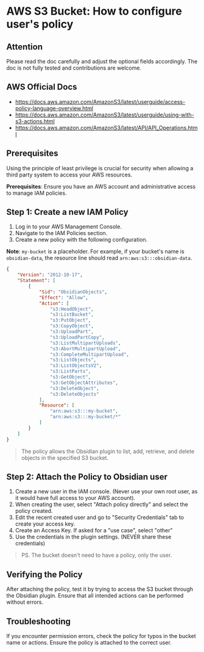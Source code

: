 # AWS S3 Bucket: How to configure user's policy

## Attention

Please read the doc carefully and adjust the optional fields accordingly. The doc is not fully tested and contributions are welcome.

## AWS Official Docs

- <https://docs.aws.amazon.com/AmazonS3/latest/userguide/access-policy-language-overview.html>
- <https://docs.aws.amazon.com/AmazonS3/latest/userguide/using-with-s3-actions.html>
- <https://docs.aws.amazon.com/AmazonS3/latest/API/API_Operations.html>

## Prerequisites

Using the principle of least privilege is crucial for security when allowing a third party system to access your AWS resources.

**Prerequisites**: Ensure you have an AWS account and administrative access to manage IAM policies.

## Step 1: Create a new IAM Policy

1. Log in to your AWS Management Console.
1. Navigate to the IAM Policies section.
1. Create a new policy with the following configuration.

**Note**: `my-bucket` is a placeholder. For example, if your bucket's name is `obsidian-data`, the resource line should read `arn:aws:s3:::obsidian-data`.

```JSON
{
    "Version": "2012-10-17",
    "Statement": [
        {
            "Sid": "ObsidianObjects",
            "Effect": "Allow",
            "Action": [
                "s3:HeadObject",
                "s3:ListBucket",
                "s3:PutObject",
                "s3:CopyObject",
                "s3:UploadPart",
                "s3:UploadPartCopy",
                "s3:ListMultipartUploads",
                "s3:AbortMultipartUpload",
                "s3:CompleteMultipartUpload",
                "s3:ListObjects",
                "s3:ListObjectsV2",
                "s3:ListParts",
                "s3:GetObject",
                "s3:GetObjectAttributes",
                "s3:DeleteObject",
                "s3:DeleteObjects"
            ],
            "Resource": [
                "arn:aws:s3:::my-bucket",
                "arn:aws:s3:::my-bucket/*"
            ]
        }
    ]
}
```

> The policy allows the Obsidian plugin to list, add, retrieve, and delete objects in the specified S3 bucket.

## Step 2: Attach the Policy to Obsidian user

1. Create a new user in the IAM console. (Never use your own root user, as it would have full access to your AWS account).
1. When creating the user, select "Attach policy directly" and select the policy created.
1. Edit the recent created user and go to "Security Credentials" tab to create your access key.
1. Create an Access Key. If asked for a "use case", select "other"
1. Use the credentials in the plugin settings. (NEVER share these credentials)

> PS. The bucket doesn't need to have a policy, only the user.

## Verifying the Policy

After attaching the policy, test it by trying to access the S3 bucket through the Obsidian plugin. Ensure that all intended actions can be performed without errors.

## Troubleshooting

If you encounter permission errors, check the policy for typos in the bucket name or actions. Ensure the policy is attached to the correct user.
